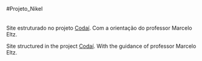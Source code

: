 #Projeto_Nikel <br><br><br>
Site estruturado no projeto [Codaí](https://codai.growdev.com.br). 
Com a orientação do professor Marcelo Eltz. <br>

Site structured in the project [Codaí](https://codai.growdev.com.br).
With the guidance of professor Marcelo Eltz. <br>


